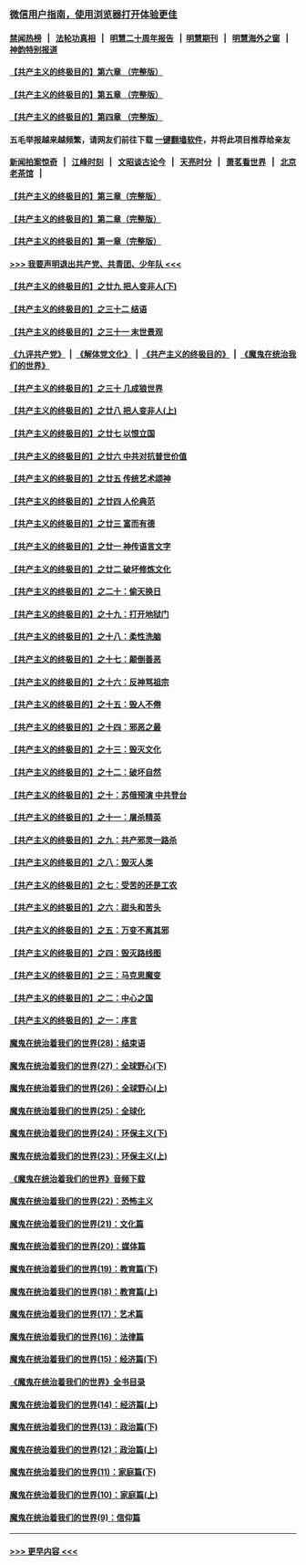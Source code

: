 ### [微信用户指南，使用浏览器打开体验更佳](https://github.com/gfw-breaker/banned-news1/blob/master/indexes/wechat-guide.md?t=0)
#### [禁闻热榜](热点新闻.md?t=0)  &nbsp;&nbsp;|&nbsp;&nbsp; [法轮功真相](https://github.com/gfw-breaker/truth/blob/master/README.md?t=0) &nbsp;&nbsp;|&nbsp;&nbsp; [明慧二十周年报告](https://github.com/gfw-breaker/mh-reports/blob/master/README.md?t=0) &nbsp;&nbsp;|&nbsp;&nbsp;[明慧期刊](https://github.com/gfw-breaker/mh-qikan) &nbsp;&nbsp;|&nbsp;&nbsp; [明慧海外之窗](https://github.com/gfw-breaker/mh-news/blob/master/README.md?t=0) &nbsp;&nbsp;|&nbsp;&nbsp; [神韵特别报道](https://github.com/gfw-breaker/mh-news/blob/master/shenyun.md?t=0)
#### [【共产主义的终极目的】第六章 （完整版）](../pages/nsc422/n11428913.md?t=02090402) 
#### [【共产主义的终极目的】第五章 （完整版）](../pages/nsc422/n11428912.md?t=02090402) 
#### [【共产主义的终极目的】第四章 （完整版）](../pages/nsc422/n11428907.md?t=02090402) 
#### 五毛举报越来越频繁，请网友们前往下载 [一键翻墙软件](https://github.com/gfw-breaker/ssr-accounts)，并将此项目推荐给亲友
#### [新闻拍案惊奇](https://github.com/gfw-breaker/banned-news1/blob/master/pages/link4.md) &nbsp;&nbsp;|&nbsp;&nbsp; [江峰时刻](https://github.com/gfw-breaker/banned-news1/blob/master/pages/link4.md) &nbsp;&nbsp;|&nbsp;&nbsp; [文昭谈古论今](https://github.com/gfw-breaker/banned-news1/blob/master/pages/link4.md) &nbsp;&nbsp;|&nbsp;&nbsp; [天亮时分](https://github.com/gfw-breaker/banned-news1/blob/master/pages/link4.md) &nbsp;&nbsp;|&nbsp;&nbsp; [萧茗看世界](https://github.com/gfw-breaker/banned-news1/blob/master/pages/link4.md) &nbsp;&nbsp;|&nbsp;&nbsp; [北京老茶馆](https://github.com/gfw-breaker/banned-news1/blob/master/pages/link4.md) &nbsp;&nbsp;|&nbsp;&nbsp; 
#### [【共产主义的终极目的】第三章（完整版）](../pages/nsc422/n11428848.md?t=02090402) 
#### [【共产主义的终极目的】第二章（完整版）](../pages/nsc422/n11428831.md?t=02090402) 
#### [【共产主义的终极目的】第一章（完整版）](../pages/nsc422/n11417651.md?t=02090402) 
#### [>>> 我要声明退出共产党、共青团、少年队 <<<](https://github.com/begood0513/goodnews/blob/master/quit/letter.md) 
#### [【共产主义的终极目的】之廿九 把人变非人(下)](../pages/nsc422/n11344140.md?t=02090402) 
#### [【共产主义的终极目的】之三十二 结语](../pages/nsc422/n11360535.md?t=02090402) 
#### [【共产主义的终极目的】之三十一 末世景观](../pages/nsc422/n11351129.md?t=02090402) 
#### [《九评共产党》](https://github.com/begood0513/9ping.md/blob/master/README.md) &nbsp;|&nbsp; [《解体党文化》](../../../../jtdwh.md/blob/master/README.md)  &nbsp;|&nbsp; [《共产主义的终极目的》](../../../../gczydzjmd.md/blob/master/README.md) &nbsp;|&nbsp; [《魔鬼在统治我们的世界》](../../../../mgztzwmdsj.md/blob/master/README.md) 
#### [【共产主义的终极目的】之三十 几成狼世界](../pages/nsc422/n11348280.md?t=02090402) 
#### [【共产主义的终极目的】之廿八 把人变非人(上)](../pages/nsc422/n11340492.md?t=02090402) 
#### [【共产主义的终极目的】之廿七 以恨立国](../pages/nsc422/n11336944.md?t=02090402) 
#### [【共产主义的终极目的】之廿六 中共对抗普世价值](../pages/nsc422/n11324785.md?t=02090402) 
#### [【共产主义的终极目的】之廿五 传统艺术颂神](../pages/nsc422/n11296396.md?t=02090402) 
#### [【共产主义的终极目的】之廿四 人伦典范](../pages/nsc422/n11296397.md?t=02090402) 
#### [【共产主义的终极目的】之廿三 富而有德](../pages/nsc422/n11283598.md?t=02090402) 
#### [【共产主义的终极目的】之廿一 神传语言文字](../pages/nsc422/n11263265.md?t=02090402) 
#### [【共产主义的终极目的】之廿二 破坏修炼文化](../pages/nsc422/n11245728.md?t=02090402) 
#### [【共产主义的终极目的】之二十：偷天换日](../pages/nsc422/n11238846.md?t=02090402) 
#### [【共产主义的终极目的】之十九：打开地狱门](../pages/nsc422/n11206376.md?t=02090402) 
#### [【共产主义的终极目的】之十八：柔性洗脑](../pages/nsc422/n11199994.md?t=02090402) 
#### [【共产主义的终极目的】之十七：颠倒善恶](../pages/nsc422/n11179782.md?t=02090402) 
#### [【共产主义的终极目的】之十六：反神骂祖宗](../pages/nsc422/n11166798.md?t=02090402) 
#### [【共产主义的终极目的】之十五：毁人不倦](../pages/nsc422/n11166792.md?t=02090402) 
#### [【共产主义的终极目的】之十四：邪恶之最](../pages/nsc422/n11150249.md?t=02090402) 
#### [【共产主义的终极目的】之十三：毁灭文化](../pages/nsc422/n11135227.md?t=02090402) 
#### [【共产主义的终极目的】之十二：破坏自然](../pages/nsc422/n11135214.md?t=02090402) 
#### [【共产主义的终极目的】之十：苏俄预演 中共登台](../pages/nsc422/n11118424.md?t=02090402) 
#### [【共产主义的终极目的】之十一：屠杀精英](../pages/nsc422/n11118442.md?t=02090402) 
#### [【共产主义的终极目的】之九：共产邪灵一路杀](../pages/nsc422/n11114139.md?t=02090402) 
#### [【共产主义的终极目的】之八：毁灭人类](../pages/nsc422/n11108503.md?t=02090402) 
#### [【共产主义的终极目的】之七：受苦的还是工农](../pages/nsc422/n11101809.md?t=02090402) 
#### [【共产主义的终极目的】之六：甜头和苦头](../pages/nsc422/n11096971.md?t=02090402) 
#### [【共产主义的终极目的】之五：万变不离其邪](../pages/nsc422/n11091285.md?t=02090402) 
#### [【共产主义的终极目的】之四：毁灭路线图](../pages/nsc422/n11086284.md?t=02090402) 
#### [【共产主义的终极目的】之三：马克思魔变](../pages/nsc422/n11061941.md?t=02090402) 
#### [【共产主义的终极目的】之二：中心之国](../pages/nsc422/n11047728.md?t=02090402) 
#### [【共产主义的终极目的】之一：序言](../pages/nsc422/n11086077.md?t=02090402) 
#### [魔鬼在统治着我们的世界(28)：结束语](../pages/nsc422/n10936246.md?t=02090402) 
#### [魔鬼在统治着我们的世界(27)：全球野心(下)](../pages/nsc422/n10928319.md?t=02090402) 
#### [魔鬼在统治着我们的世界(26)：全球野心(上)](../pages/nsc422/n10900318.md?t=02090402) 
#### [魔鬼在统治着我们的世界(25)：全球化](../pages/nsc422/n10788205.md?t=02090402) 
#### [魔鬼在统治着我们的世界(24)：环保主义(下)](../pages/nsc422/n10695307.md?t=02090402) 
#### [魔鬼在统治着我们的世界(23)：环保主义(上)](../pages/nsc422/n10688613.md?t=02090402) 
#### [《魔鬼在统治着我们的世界》音频下载](../pages/nsc422/n10635553.md?t=02090402) 
#### [魔鬼在统治着我们的世界(22)：恐怖主义](../pages/nsc422/n10614727.md?t=02090402) 
#### [魔鬼在统治着我们的世界(21)：文化篇](../pages/nsc422/n10597706.md?t=02090402) 
#### [魔鬼在统治着我们的世界(20)：媒体篇](../pages/nsc422/n10586579.md?t=02090402) 
#### [魔鬼在统治着我们的世界(19)：教育篇(下)](../pages/nsc422/n10564808.md?t=02090402) 
#### [魔鬼在统治着我们的世界(18)：教育篇(上)](../pages/nsc422/n10526970.md?t=02090402) 
#### [魔鬼在统治着我们的世界(17)：艺术篇](../pages/nsc422/n10499093.md?t=02090402) 
#### [魔鬼在统治着我们的世界(16)：法律篇](../pages/nsc422/n10485969.md?t=02090402) 
#### [魔鬼在统治着我们的世界(15)：经济篇(下)](../pages/nsc422/n10469975.md?t=02090402) 
#### [《魔鬼在统治着我们的世界》全书目录](../pages/nsc422/n10464261.md?t=02090402) 
#### [魔鬼在统治着我们的世界(14)：经济篇(上)](../pages/nsc422/n10457370.md?t=02090402) 
#### [魔鬼在统治着我们的世界(13)：政治篇(下)](../pages/nsc422/n10448270.md?t=02090402) 
#### [魔鬼在统治着我们的世界(12)：政治篇(上)](../pages/nsc422/n10444576.md?t=02090402) 
#### [魔鬼在统治着我们的世界(11)：家庭篇(下)](../pages/nsc422/n10440961.md?t=02090402) 
#### [魔鬼在统治着我们的世界(10)：家庭篇(上)](../pages/nsc422/n10435448.md?t=02090402) 
#### [魔鬼在统治着我们的世界(9)：信仰篇](../pages/nsc422/n10432159.md?t=02090402) 

----
#### [ >>> 更早内容 <<< ](../indexes/nsc422-earlier.md)
